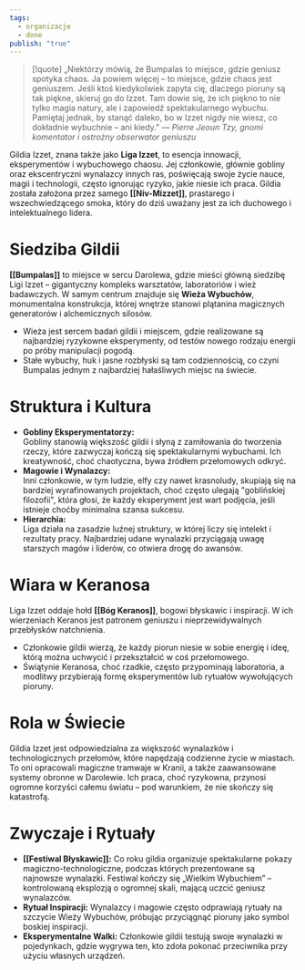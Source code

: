 ```yaml
---
tags:
  - organizacje
  - done
publish: "true"
---
```

>[!quote] „Niektórzy mówią, że Bumpalas to miejsce, gdzie geniusz spotyka chaos. Ja powiem więcej – to miejsce, gdzie chaos jest geniuszem. Jeśli ktoś kiedykolwiek zapyta cię, dlaczego pioruny są tak piękne, skieruj go do Izzet. Tam dowie się, że ich piękno to nie tylko magia natury, ale i zapowiedź spektakularnego wybuchu. Pamiętaj jednak, by stanąć daleko, bo w Izzet nigdy nie wiesz, co dokładnie wybuchnie – ani kiedy.”
>— _Pierre Jeoun Tzy, gnomi komentator i ostrożny obserwator geniuszu_

Gildia Izzet, znana także jako **Liga Izzet**, to esencja innowacji, eksperymentów i wybuchowego chaosu. Jej członkowie, głównie gobliny oraz ekscentryczni wynalazcy innych ras, poświęcają swoje życie nauce, magii i technologii, często ignorując ryzyko, jakie niesie ich praca. Gildia została założona przez samego **[[Niv-Mizzet]]**, prastarego i wszechwiedzącego smoka, który do dziś uważany jest za ich duchowego i intelektualnego lidera.
# Siedziba Gildii
**[[Bumpalas]]** to miejsce w sercu Darolewa, gdzie mieści główną siedzibę Ligi Izzet – gigantyczny kompleks warsztatów, laboratoriów i wież badawczych. W samym centrum znajduje się **Wieża Wybuchów**, monumentalna konstrukcja, której wnętrze stanowi plątanina magicznych generatorów i alchemicznych silosów.
- Wieża jest sercem badań gildii i miejscem, gdzie realizowane są najbardziej ryzykowne eksperymenty, od testów nowego rodzaju energii po próby manipulacji pogodą.
- Stałe wybuchy, huk i jasne rozbłyski są tam codziennością, co czyni Bumpalas jednym z najbardziej hałaśliwych miejsc na świecie.
# Struktura i Kultura
- **Gobliny Eksperymentatorzy:**  
    Gobliny stanowią większość gildii i słyną z zamiłowania do tworzenia rzeczy, które zazwyczaj kończą się spektakularnymi wybuchami. Ich kreatywność, choć chaotyczna, bywa źródłem przełomowych odkryć.
- **Magowie i Wynalazcy:**  
    Inni członkowie, w tym ludzie, elfy czy nawet krasnoludy, skupiają się na bardziej wyrafinowanych projektach, choć często ulegają "goblińskiej filozofii", która głosi, że każdy eksperyment jest wart podjęcia, jeśli istnieje choćby minimalna szansa sukcesu.
- **Hierarchia:**  
    Liga działa na zasadzie luźnej struktury, w której liczy się intelekt i rezultaty pracy. Najbardziej udane wynalazki przyciągają uwagę starszych magów i liderów, co otwiera drogę do awansów.
# Wiara w Keranosa

Liga Izzet oddaje hołd **[[Bóg Keranos]]**, bogowi błyskawic i inspiracji. W ich wierzeniach Keranos jest patronem geniuszu i nieprzewidywalnych przebłysków natchnienia.
- Członkowie gildii wierzą, że każdy piorun niesie w sobie energię i ideę, którą można uchwycić i przekształcić w coś przełomowego.
- Świątynie Keranosa, choć rzadkie, często przypominają laboratoria, a modlitwy przybierają formę eksperymentów lub rytuałów wywołujących pioruny.
# Rola w Świecie
Gildia Izzet jest odpowiedzialna za większość wynalazków i technologicznych przełomów, które napędzają codzienne życie w miastach. To oni opracowali magiczne tramwaje w Kranii, a także zaawansowane systemy obronne w Darolewie. Ich praca, choć ryzykowna, przynosi ogromne korzyści całemu światu – pod warunkiem, że nie skończy się katastrofą.
# Zwyczaje i Rytuały
- **[[Festiwal Błyskawic]]:** Co roku gildia organizuje spektakularne pokazy magiczno-technologiczne, podczas których prezentowane są najnowsze wynalazki. Festiwal kończy się „Wielkim Wybuchiem” – kontrolowaną eksplozją o ogromnej skali, mającą uczcić geniusz wynalazców.
- **Rytuał Inspiracji:** Wynalazcy i magowie często odprawiają rytuały na szczycie Wieży Wybuchów, próbując przyciągnąć pioruny jako symbol boskiej inspiracji.
- **Eksperymentalne Walki:** Członkowie gildii testują swoje wynalazki w pojedynkach, gdzie wygrywa ten, kto zdoła pokonać przeciwnika przy użyciu własnych urządzeń.